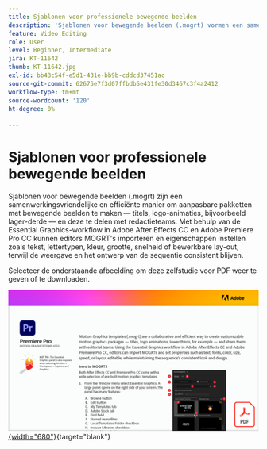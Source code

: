 ```yaml
---
title: Sjablonen voor professionele bewegende beelden
description: 'Sjablonen voor bewegende beelden (.mogrt) vormen een samenwerkingsvriendelijke en efficiënte manier om aanpasbare pakketten voor bewegende beelden te maken: titels, logo-animaties, minder derden, en deze te delen met redactieteams'
feature: Video Editing
role: User
level: Beginner, Intermediate
jira: KT-11642
thumb: KT-11642.jpg
exl-id: bb43c54f-e5d1-431e-bb9b-cddcd37451ac
source-git-commit: 62675e7f3d07ffbdb5e431fe30d3467c3f4a2412
workflow-type: tm+mt
source-wordcount: '120'
ht-degree: 0%

---
```


# Sjablonen voor professionele bewegende beelden

Sjablonen voor bewegende beelden (.mogrt) zijn een samenwerkingsvriendelijke en efficiënte manier om aanpasbare pakketten met bewegende beelden te maken — titels, logo-animaties, bijvoorbeeld lager-derde — en deze te delen met redactieteams. Met behulp van de Essential Graphics-workflow in Adobe After Effects CC en Adobe Premiere Pro CC kunnen editors MOGRT&#39;s importeren en eigenschappen instellen zoals tekst, lettertypen, kleur, grootte, snelheid of bewerkbare lay-out, terwijl de weergave en het ontwerp van de sequentie consistent blijven.

Selecteer de onderstaande afbeelding om deze zelfstudie voor PDF weer te geven of te downloaden.

[![&#x200B; Eerste paginabeeld van leerprogramma &#x200B;](assets/MORGTs.png){width="680"}](assets/Adobe-Premiere-Pro-Motion-Graphics-Templates.pdf){target="blank"}
